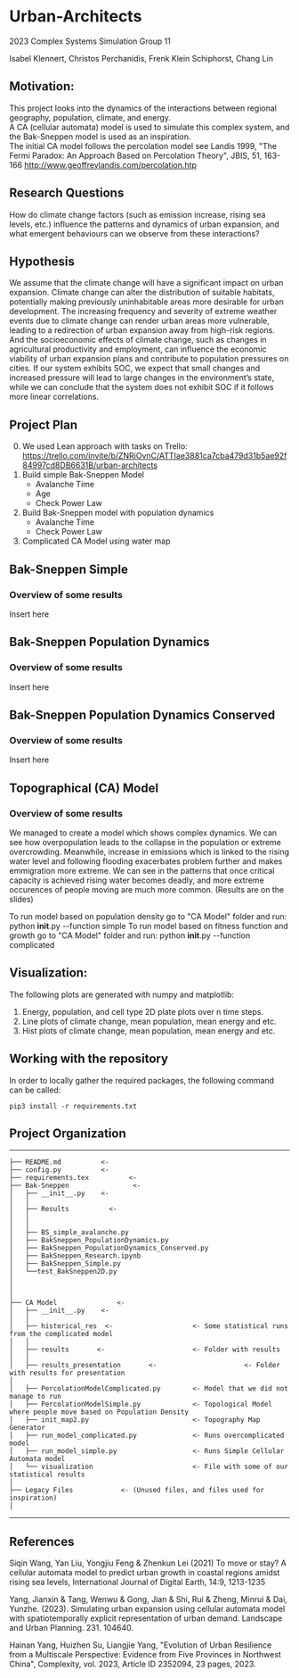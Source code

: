# Urban-Architects
2023 Complex Systems Simulation Group 11

Isabel Klennert, Christos Perchanidis, Frenk Klein Schiphorst, Chang Lin
## Motivation:  

This project looks into the dynamics of the interactions between regional geography, population, climate, and energy.  
A CA (cellular automata) model is used to simulate this complex system, and the Bak-Sneppen model is used as an inspiration.  
The initial CA model follows the percolation model see Landis 1999, "The Fermi Paradox: An Approach Based on Percolation Theory", JBIS, 51, 163-166
http://www.geoffreylandis.com/percolation.htp  


## Research Questions

How do climate change factors (such as emission increase, rising sea levels, etc.) influence the patterns and dynamics of urban expansion, and what emergent behaviours can we observe from these interactions? 

## Hypothesis

We assume that the climate change will have a significant impact on urban expansion. Climate change can alter the distribution of suitable habitats, potentially making previously uninhabitable areas more desirable for urban development. The increasing frequency and severity of extreme weather events due to climate change can render urban areas more vulnerable, leading to a redirection of urban expansion away from high-risk regions. And the socioeconomic effects of climate change, such as changes in agricultural productivity and employment, can influence the economic viability of urban expansion plans and contribute to population pressures on cities. 
If our system exhibits SOC, we expect that small changes and increased pressure will lead to large changes in the environment’s state, while we can conclude that the system does not exhibit SOC if it follows more linear correlations.

## Project Plan
0. We used Lean approach with tasks on Trello: https://trello.com/invite/b/ZNRiOvnC/ATTIae3881ca7cba479d31b5ae92f84997cd8DB6631B/urban-architects
1. Build simple Bak-Sneppen Model
    * Avalanche Time
    * Age
    * Check Power Law
3. Build Bak-Sneppen model with population dynamics
    * Avalanche Time
    * Check Power Law
4. Complicated CA Model using water map


 ## Bak-Sneppen Simple
### Overview of some results

Insert here

## Bak-Sneppen Population Dynamics
### Overview of some results

Insert here

## Bak-Sneppen Population Dynamics Conserved
### Overview of some results

Insert here

## Topographical (CA) Model
### Overview of some results
We managed to create a model which shows complex dynamics. We can see how overpopulation leads to the collapse in the population or extreme overcrowding. Meanwhile, increase in emissions which is linked to the rising water level and following flooding exacerbates problem further and makes emmigration more extreme. We can see in the patterns that once critical capacity is achieved rising water becomes deadly, and more extreme occurences of people moving are much more common. (Results are on the slides)

To run model based on population density go to "CA Model" folder and run:
python __init__.py --function simple
To run model based on fitness function and growth go to "CA Model" folder and run:
python __init__.py --function complicated


## Visualization:  
The following plots are generated with numpy and matplotlib:    
1. Energy, population, and cell type 2D plate plots over n time steps.    
2. Line plots of climate change, mean population, mean energy and etc.   
3. Hist plots of climate change, mean population, mean energy and etc.   

## Working with the repository

In order to locally gather the required packages, the following command can be called:
```
pip3 install -r requirements.txt
```


## Project Organization
------------


    ├── README.md          <- 
    ├── config.py          <- 
    ├── requirements.tex          <- 
    ├── Bak-Sneppen                <- 
    │   ├── __init__.py    <- 
    │   │
    │   ├── Results          <- 
    │   │  
    │   │
    │   ├── BS_simple_avalanche.py      
    │   ├── BakSneppen_PopulationDynamics.py   
    │   ├── BakSneppen_PopulationDynamics_Conserved.py
    │   ├── BakSneppen_Research.ipynb
    │   ├── BakSneppen_Simple.py  
    │   └──test_BakSneppen2D.py
    │  
    │   
    │       
    ├── CA Model               <- 
    │   ├── __init__.py    <- 
    │   │
    │   ├── historical_res  <-                    <- Some statistical runs from the complicated model
    │   │   
    │   ├── results       <-                      <- Folder with results
    │   │   
    │   ├── results_presentation       <-                      <- Folder with results for presentation
    │   
    │   ├── PercolationModelComplicated.py        <- Model that we did not manage to run
    │   ├── PercolationModelSimple.py             <- Topological Model where people move based on Population Density
    │   ├── init_map2.py                          <- Topography Map Generator
    │   ├── run_model_complicated.py              <- Runs overcomplicated model
    │   ├── run_model_simple.py                   <- Runs Simple Cellular Automata model
    │   └── visualization                         <- File with some of our statistical results
    │      
    ├── Legacy Files            <- (Unused files, and files used for inspiration)
    │   

--------


## References

Siqin Wang, Yan Liu, Yongjiu Feng & Zhenkun Lei (2021) To move or stay? A cellular automata model to predict urban growth in coastal regions amidst rising sea levels, International Journal of Digital Earth, 14:9, 1213-1235

Yang, Jianxin & Tang, Wenwu & Gong, Jian & Shi, Rui & Zheng, Minrui & Dai, Yunzhe. (2023). Simulating urban expansion using cellular automata model with spatiotemporally explicit representation of urban demand. Landscape and Urban Planning. 231. 104640. 

Hainan Yang, Huizhen Su, Liangjie Yang, "Evolution of Urban Resilience from a Multiscale Perspective: Evidence from Five Provinces in Northwest China", Complexity, vol. 2023, Article ID 2352094, 23 pages, 2023. 












